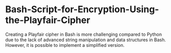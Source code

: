 # Bash-Script-for-Encryption-Using-the-Playfair-Cipher
Creating a Playfair cipher in Bash is more challenging compared to Python due to the lack of advanced string manipulation and data structures in Bash. However, it is possible to implement a simplified version. 
